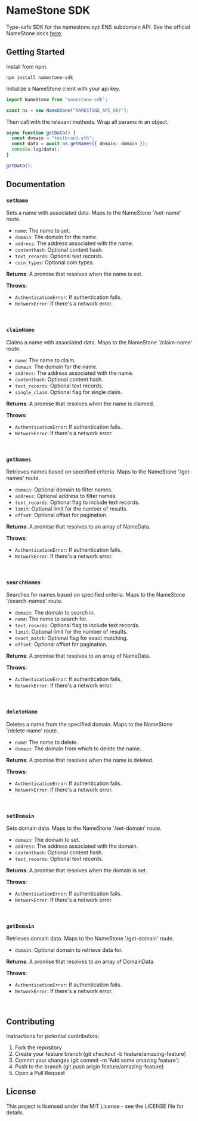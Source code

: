 # NameStone SDK

Type-safe SDK for the namestone.xyz ENS subdomain API. See the official NameStone docs [here](https://namestone.xyz/docs/claim-name).

## Getting Started

Install from npm.

```shell
npm install namestone-sdk
```

Initialize a NameStone client with your api key.

```typescript
import NameStone from "namestone-sdk";

const ns = new NameStone("NAMESTONE_API_KEY");
```

Then call with the relevant methods. Wrap all params in an object.

```typescript
async function getData() {
  const domain = "testbrand.eth";
  const data = await ns.getNames({ domain: domain });
  console.log(data);
}

getData();
```

## Documentation

### `setName`

Sets a name with associated data. Maps to the NameStone '/set-name' route.

- `name`: The name to set.
- `domain`: The domain for the name.
- `address`: The address associated with the name.
- `contenthash`: Optional content hash.
- `text_records`: Optional text records.
- `coin_types`: Optional coin types.

**Returns**: A promise that resolves when the name is set.

**Throws**:

- `AuthenticationError`: If authentication fails.
- `NetworkError`: If there's a network error.

<br>

### `claimName`

Claims a name with associated data. Maps to the NameStone '/claim-name' route.

- `name`: The name to claim.
- `domain`: The domain for the name.
- `address`: The address associated with the name.
- `contenthash`: Optional content hash.
- `text_records`: Optional text records.
- `single_claim`: Optional flag for single claim.

**Returns**: A promise that resolves when the name is claimed.

**Throws**:

- `AuthenticationError`: If authentication fails.
- `NetworkError`: If there's a network error.

<br>

### `getNames`

Retrieves names based on specified criteria. Maps to the NameStone '/get-names' route.

- `domain`: Optional domain to filter names.
- `address`: Optional address to filter names.
- `text_records`: Optional flag to include text records.
- `limit`: Optional limit for the number of results.
- `offset`: Optional offset for pagination.

**Returns**: A promise that resolves to an array of NameData.

**Throws**:

- `AuthenticationError`: If authentication fails.
- `NetworkError`: If there's a network error.

<br>

### `searchNames`

Searches for names based on specified criteria. Maps to the NameStone '/search-names' route.

- `domain`: The domain to search in.
- `name`: The name to search for.
- `text_records`: Optional flag to include text records.
- `limit`: Optional limit for the number of results.
- `exact_match`: Optional flag for exact matching.
- `offset`: Optional offset for pagination.

**Returns**: A promise that resolves to an array of NameData.

**Throws**:

- `AuthenticationError`: If authentication fails.
- `NetworkError`: If there's a network error.

<br>

### `deleteName`

Deletes a name from the specified domain. Maps to the NameStone '/delete-name' route.

- `name`: The name to delete.
- `domain`: The domain from which to delete the name.

**Returns**: A promise that resolves when the name is deleted.

**Throws**:

- `AuthenticationError`: If authentication fails.
- `NetworkError`: If there's a network error.

<br>

### `setDomain`

Sets domain data. Maps to the NameStone '/set-domain' route.

- `domain`: The domain to set.
- `address`: The address associated with the domain.
- `contenthash`: Optional content hash.
- `text_records`: Optional text records.

**Returns**: A promise that resolves when the domain is set.

**Throws**:

- `AuthenticationError`: If authentication fails.
- `NetworkError`: If there's a network error.

<br>

### `getDomain`

Retrieves domain data. Maps to the NameStone '/get-domain' route.

- `domain`: Optional domain to retrieve data for.

**Returns**: A promise that resolves to an array of DomainData.

**Throws**:

- `AuthenticationError`: If authentication fails.
- `NetworkError`: If there's a network error.

<br>

## Contributing

Instructions for potential contributors:

1. Fork the repository
2. Create your feature branch (git checkout -b feature/amazing-feature)
3. Commit your changes (git commit -m 'Add some amazing feature')
4. Push to the branch (git push origin feature/amazing-feature)
5. Open a Pull Request

## License

This project is licensed under the MIT License - see the LICENSE file for details.
